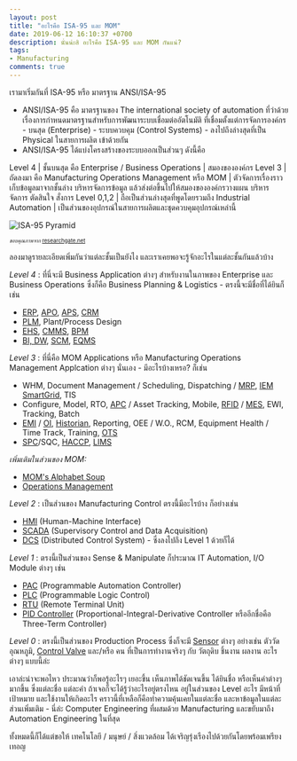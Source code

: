 ```yaml
---
layout: post
title: "อะไรคือ ISA-95 และ MOM"
date: 2019-06-12 16:10:37 +0700
description: นั่นน่ะสิ อะไรคือ ISA-95 และ MOM กันแน่?
tags:
- Manufacturing
comments: true
---
```

เรามาเริ่มกันที่ ISA-95 หรือ มาตรฐาน ANSI/ISA-95
- ANSI/ISA-95 คือ มาตรฐานของ The international society of automation ที่ว่าด้วยเรื่องการกำหนดมาตรฐานสำหรับการพัฒนาระบบเชื่อมต่ออัตโนมัติ ที่เชื่อมตั้งแต่การจัดการองค์กร - บนสุด (Enterprise) - ระบบควบคุม (Control Systems) - ลงไปถึงล่างสุดที่เป็น Physical ในสายการผลิต เข้าด้วยกัน
- ANSI/ISA-95 ได้แบ่งโครงสร้างของระบบออกเป็นส่วนๆ ดังนี้คือ

Level 4 | ชั้นบนสุด คือ Enterprise / Business Operations | สมองขององค์กร
Level 3 | ถัดลงมา คือ Manufacturing Operations Management หรือ MOM | ตัวจัดการเรื่องราวเก็บข้อมูลมาจากชั้นล่าง บริหารจัดการข้อมูล แล้วส่งต่อขึ้นไปให้สมองขององค์กรวางแผน บริหาร จัดการ ตัดสินใจ สั่งการ
Level 0,1,2 | ถือเป็นส่วนล่างสุดที่พูดโดยรวมถึง Industrial Automation | เป็นส่วนของอุปกรณ์ในสายการผลิตและชุดควบคุมอุปกรณ์เหล่านี้

![ISA-95 Pyramid](https://res.cloudinary.com/sdees-reallife/image/upload/v1560411764/Automation-pyramid-based-on-ISA-95-functional-hierarchy.png)

<sup><sub>*ขอบคุณภาพจาก* [researchgate.net](https://www.researchgate.net/figure/Automation-pyramid-based-on-ISA-95-functional-hierarchy_fig1_261390068)</sub></sup>

ลองมาดูรายละเอียดเพิ่มกันว่าแต่ละชั้นเป็นยังไง และเราเคยพอจะรู้จักอะไรในแต่ละชั้นกันแล้วบ้าง

*Level 4* : ที่นี่จะมี Business Application ต่างๆ สำหรับงานในภาพของ Enterprise และ Business Operations ซึ่งก็คือ Business Planning & Logistics - ตรงนี้จะมีชื่อที่ได้ยินก็เช่น
- [ERP](https://en.wikipedia.org/wiki/Enterprise_resource_planning), [APO](https://www.tutorialspoint.com/sap_scm/sap_scm_advanced_planning_and_optimization_apo.htm), [APS](https://en.wikipedia.org/wiki/Advanced_planning_and_scheduling), [CRM](https://en.wikipedia.org/wiki/Customer_relationship_management)
- [PLM](https://en.wikipedia.org/wiki/Product_lifecycle), Plant/Process Design
- [EHS](https://en.wikipedia.org/wiki/Environment,_health_and_safety), [CMMS](https://en.wikipedia.org/wiki/Computerized_maintenance_management_system), [BPM](https://en.wikipedia.org/wiki/Business_process_management)
- [BI, DW](https://en.wikipedia.org/wiki/Business_intelligence), [SCM](https://en.wikipedia.org/wiki/Supply-chain_management), [EQMS](https://en.wikipedia.org/wiki/Quality_management_system)

*Level 3* : ที่นี่คือ MOM Applications หรือ Manufacturing Operations Management Applcation ต่างๆ นั่นเอง - มีอะไรบ้างเหรอ? ก็เช่น
- WHM, Document Management / Scheduling, Dispatching / [MRP](https://en.wikipedia.org/wiki/Material_requirements_planning), [IEM SmartGrid](https://en.wikipedia.org/wiki/Energy_management), TIS
- Configure, Model, RTO, [APC](https://en.wikipedia.org/wiki/Advanced_process_control) / Asset Tracking, Mobile, [RFID](https://en.wikipedia.org/wiki/Radio-frequency_identification) / [MES](https://en.wikipedia.org/wiki/Manufacturing_execution_system), EWI, Tracking, Batch
- [EMI](https://en.wikipedia.org/wiki/Enterprise_manufacturing_intelligence) / [OI](https://en.wikipedia.org/wiki/Operational_intelligence), [Historian](https://en.wikipedia.org/wiki/Operational_historian), Reporting, OEE / W.O., RCM, Equipment Health / Time Track, Training, [OTS](https://en.wikipedia.org/wiki/Dispatcher_training_simulator)
- [SPC](https://en.wikipedia.org/wiki/Statistical_process_control)/SQC, [HACCP](https://en.wikipedia.org/wiki/Hazard_analysis_and_critical_control_points), [LIMS](https://en.wikipedia.org/wiki/Laboratory_information_management_system)

*เพิ่มเติมในส่วนของ MOM:*
- [MOM's Alphabet Soup](https://blog.lnsresearch.com/blog/bid/184127/mom-s-alphabet-soup-20-manufacturing-acronyms-you-need-to-know)
- [Operations Management](https://en.wikipedia.org/wiki/Operations_management)

*Level 2* : เป็นส่วนของ Manufacturing Control ตรงนี้มีอะไรบ้าง ก็อย่างเช่น
- [HMI](https://en.wikipedia.org/wiki/User_interface) (Human-Machine Interface)
- [SCADA](https://en.wikipedia.org/wiki/SCADA) (Supervisory Control and Data Acquisition)
- [DCS](https://en.wikipedia.org/wiki/Distributed_control_system) (Distributed Control System) - ซึ่งลงไปถึง Level 1 ด้วยก็ได้

*Level 1* : ตรงนี้เป็นส่วนของ Sense & Manipulate ก็ประมาณ IT Automation, I/O Module ต่างๆ เช่น
- [PAC](https://www.automation.com/pdf_articles/Understanding_PACs_in_Industrial_Automation.pdf) (Programmable Automation Controller)
- [PLC](https://en.wikipedia.org/wiki/Programmable_logic_controller) (Programmable Logic Control)
- [RTU](https://en.wikipedia.org/wiki/Remote_terminal_unit) (Remote Terminal Unit)
- [PID Controller](https://en.wikipedia.org/wiki/PID_controller) (Proportional-Integral-Derivative Controller หรืออีกชื่อคือ Three-Term Controller)

*Level 0* : ตรงนี้เป็นส่วนของ Production Process ซึ่งก็จะมี [Sensor](https://en.wikipedia.org/wiki/Sensor) ต่างๆ อย่างเช่น ตัววัดอุณหภูมิ, [Control Valve](https://en.wikipedia.org/wiki/Control_valve) และ/หรือ คน ที่เป็นการทำงานจริงๆ กับ วัตถุดิบ ชิ้นงาน ผลงาน อะไรต่างๆ แบบนี้ล่ะ

เอาล่ะน่าจะพอไหว ประมาณว่าก็พอรู้อะไรๆ เยอะขึ้น เห็นภาพได้ชัดเจนขึ้น ได้ยินชื่อ หรือเห็นคำต่างๆ มากขึ้น ซึ่งแต่ละชื่อ แต่ละคำ ถ้าเจอก็จะได้รู้ว่าอะไรอยู่ตรงไหน อยู่ในส่วนของ Level อะไร มีหน้าที่ เป้าหมาย และใช้งานให้เกิดอะไร คราวนี้ที่เหลือก็คือทำความคุ้นเคยในแต่ละชื่อ และหาข้อมูลในแต่ละส่วนเพิ่มเติม - นี่ล่ะ Computer Engineering ที่ผสมด้วย Manufacturing และขยับมาถึง Automation Engineering ในที่สุด

ทั้งหมดนี้ก็ได้แต่ขอให้ เทคโนโลยี / มนุษย์ / สิ่งแวดล้อม ได้เจริญรุ่งเรืองไปด้วยกันโดยพร้อมเพรียงเทอญ
